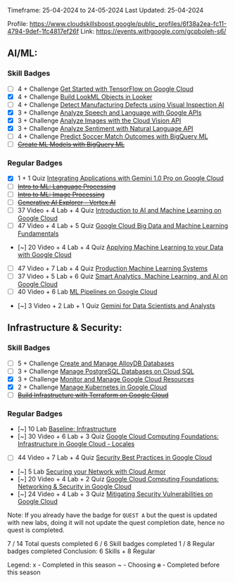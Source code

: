 Timeframe: 25-04-2024 to 24-05-2024
Last Updated: 25-04-2024

Profile: https://www.cloudskillsboost.google/public_profiles/6f38a2ea-fc11-4794-9def-1fc4817ef26f
Link: https://events.withgoogle.com/gcpboleh-s6/

## AI/ML:
### Skill Badges
- [ ] 4 + Challenge [Get Started with TensorFlow on Google Cloud](https://www.cloudskillsboost.google/course_templates/646)
- [x] 4 + Challenge [Build LookML Objects in Looker](https://www.cloudskillsboost.google/course_templates/639)
- [ ] 4 + Challenge [Detect Manufacturing Defects using Visual Inspection AI](https://www.cloudskillsboost.google/course_templates/644)
- [x] 3 + Challenge [Analyze Speech and Language with Google APIs](https://www.cloudskillsboost.google/course_templates/634)
- [x] 3 + Challenge [Analyze Images with the Cloud Vision API](https://www.cloudskillsboost.google/course_templates/633)
- [x] 3 + Challenge [Analyze Sentiment with Natural Language API](https://www.cloudskillsboost.google/course_templates/667)
- [ ] 4 + Challenge [Predict Soccer Match Outcomes with BigQuery ML](https://www.cloudskillsboost.google/course_templates/656)
- [ ] ~~[Create ML Models with BigQuery ML](https://www.cloudskillsboost.google/course_templates/626)~~
 
### Regular Badges
- [x] 1 + 1 Quiz [Integrating Applications with Gemini 1.0 Pro on Google Cloud](https://www.cloudskillsboost.google/paths/19/course_templates/980)
- [ ] ~~[Intro to ML: Language Processing](https://www.cloudskillsboost.google/course_templates/740)~~
- [ ] ~~[Intro to ML: Image Processing](https://www.cloudskillsboost.google/course_templates/739)~~
- [ ] ~~[Generative AI Explorer - Vertex AI](https://www.cloudskillsboost.google/course_templates/723)~~
- [ ] 37 Video + 4 Lab + 4 Quiz [Introduction to AI and Machine Learning on Google Cloud](https://www.cloudskillsboost.google/course_templates/593)
- [ ] 47 Video + 4 Lab + 5 Quiz [Google Cloud Big Data and Machine Learning Fundamentals](https://www.cloudskillsboost.google/course_templates/3)
- [~] 20 Video + 4 Lab + 4 Quiz [Applying Machine Learning to your Data with Google Cloud](https://www.cloudskillsboost.google/course_templates/23)
- [ ] 47 Video + 7 Lab + 4 Quiz [Production Machine Learning Systems](https://www.cloudskillsboost.google/course_templates/17)
- [ ] 37 Video + 5 Lab + 6 Quiz [Smart Analytics, Machine Learning, and AI on Google Cloud](https://www.cloudskillsboost.google/course_templates/55)
- [ ] 40 Video + 6 Lab [ML Pipelines on Google Cloud](https://www.cloudskillsboost.google/course_templates/191)
- [~] 3 Video + 2 Lab + 1 Quiz [Gemini for Data Scientists and Analysts](https://www.cloudskillsboost.google/paths/236/course_templates/879)

## Infrastructure & Security:
### Skill Badges
- [ ] 5 + Challenge [Create and Manage AlloyDB Databases](https://www.cloudskillsboost.google/course_templates/642)
- [ ] 3 + Challenge [Manage PostgreSQL Databases on Cloud SQL](https://www.cloudskillsboost.google/course_templates/652)
- [x] 3 + Challenge [Monitor and Manage Google Cloud Resources](https://www.cloudskillsboost.google/course_templates/653)
- [x] 2 + Challenge [Manage Kubernetes in Google Cloud](https://www.cloudskillsboost.google/course_templates/783)
- [ ] ~~[Build Infrastructure with Terraform on Google Cloud](https://www.cloudskillsboost.google/course_templates/636)~~
 
### Regular Badges
- [~] 10 Lab [Baseline: Infrastructure](https://www.cloudskillsboost.google/course_templates/620)
- [~] 30 Video + 6 Lab + 3 Quiz [Google Cloud Computing Foundations: Infrastructure in Google Cloud - Locales](https://www.cloudskillsboost.google/course_templates/182)
- [ ] 44 Video + 7 Lab + 4 Quiz [Security Best Practices in Google Cloud](https://www.cloudskillsboost.google/course_templates/87)
- [~] 5 Lab [Securing your Network with Cloud Armor](https://www.cloudskillsboost.google/course_templates/785)
- [~] 20 Video + 4 Lab + 2 Quiz [Google Cloud Computing Foundations: Networking & Security in Google Cloud](https://www.cloudskillsboost.google/course_templates/155)
- [~] 24 Video + 4 Lab + 3 Quiz [Mitigating Security Vulnerabilities on Google Cloud](https://www.cloudskillsboost.google/course_templates/88)
  
Note: If you already have the badge for `QUEST A` but the quest is updated with new labs, doing it will not update the quest completion date, hence no quest is completed.

7 / 14 Total quests completed
6 / 6 Skill badges completed
1 / 8 Regular badges completed
Conclusion: 6 Skills + 8 Regular

Legend:
x - Completed in this season
~ - Choosing
~~a~~ - Completed before this season